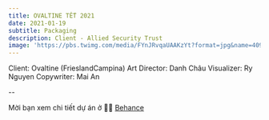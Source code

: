 ```yaml
---
title: OVALTINE TẾT 2021
date: 2021-01-19
subtitle: Packaging
description: Client - Allied Security Trust
image: 'https://pbs.twimg.com/media/FYnJRvqaUAAKzYt?format=jpg&name=4096x4096'
---
```


<!-- <div class="gallery-box">
  <div class="gallery">
    <img src="/images/project-5.jpg" alt="Project">
    <img src="/images/project-8.jpg" alt="Project">
    <img src="/images/project-6.jpg" alt="Project">
  </div>
  <em>Projects / <a href="https://unsplash.com/" target="_blank">Unsplash</a></em>
</div> -->

Client: Ovaltine (FrieslandCampina) 
Art Director: Danh Châu
Visualizer: Ry Nguyen
Copywriter: Mai An

--

Mời bạn xem chi tiết dự án ở 💁‍♀️ [Behance](https://www.behance.net/gallery/121834809/OVALTINE-TT-PACKAGING-2021?tracking_source=project_owner_other_projects)